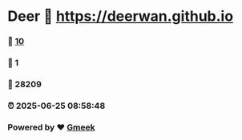 # Deer :link: https://deerwan.github.io 
### :page_facing_up: [10](https://deerwan.github.io/tag.html) 
### :speech_balloon: 1 
### :hibiscus: 28209 
### :alarm_clock: 2025-06-25 08:58:48 
### Powered by :heart: [Gmeek](https://github.com/Meekdai/Gmeek)
